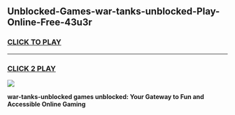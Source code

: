 
## Unblocked-Games-war-tanks-unblocked-Play-Online-Free-43u3r
<h3>
<a href="https://premium76.site?title=war-tanks-unblocked&ref=26A">CLICK TO PLAY</a></h3>
<hr>

<h3>
<a href="https://premium76.site?title=war-tanks-unblocked&ref=26A">CLICK 2 PLAY</a>
  
</h3>

<a href="https://premium76.site?title=war-tanks-unblocked&ref=26A"><img src="https://clearcache.store/games.png"></a>


**war-tanks-unblocked games unblocked: Your Gateway to Fun and Accessible Online Gaming**
